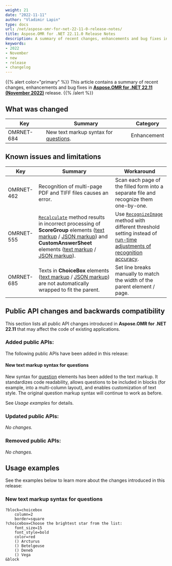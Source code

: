 ```yaml
---
weight: 21
date: "2022-11-11"
author: "Vladimir Lapin"
type: docs
url: /net/aspose-omr-for-net-22-11-0-release-notes/
title: Aspose.OMR for .NET 22.11.0 Release Notes
description: A summary of recent changes, enhancements and bug fixes in Aspose.OCR for .NET 22.11.0 (November 2022) release.
keywords:
- 2022
- November
- new
- release
- changelog
---
```


{{% alert color="primary" %}} 
This article contains a summary of recent changes, enhancements and bug fixes in [**Aspose.OMR for .NET 22.11 (November 2022)**](https://www.nuget.org/packages/Aspose.OMR/22.11.0) release.
{{% /alert %}} 

## What was changed

Key | Summary | Category
--- | ------- | --------
OMRNET-684 | New text markup syntax for [questions](/omr/net/txt-markup/question/). | Enhancement

## Known issues and limitations

Key | Summary | Workaround
--- | ------- | ----------
OMRNET-462 | Recognition of multi-page PDF and TIFF files causes an error. | Scan each page of the filled form into a separate file and recognize them one-by-one.
OMRNET-555 | [`Recalculate`](https://reference.aspose.com/omr/net/aspose.omr.api/templateprocessor/recalculate/) method results in incorrect processing of **ScoreGroup** elements ([text markup](/omr/net/txt-markup/score_group/) / [JSON markup](/omr/net/json-markup/scoregroup/)) and **CustomAnswerSheet** elements ([text markup](/omr/net/txt-markup/custom_answer_sheet/) / [JSON markup](/omr/net/json-markup/customanswersheet/)). | Use [`RecognizeImage`](https://reference.aspose.com/omr/net/aspose.omr.api/templateprocessor/recognizeimage/) method with different threshold setting instead of [run-time adjustments of recognition accuracy](/omr/net/recognition/accuracy-threshold/#adjusting-recognition-accuracy-at-run-time).
OMRNET-685 | Texts in **ChoiceBox** elements ([text markup](/omr/net/txt-markup/question/) / [JSON markup](/omr/net/json-markup/choicebox/)) are not automatically wrapped to fit the parent. | Set line breaks manually to match the width of the parent element / page.

## Public API changes and backwards compatibility

This section lists all public API changes introduced in **Aspose.OMR for .NET 22.11** that may affect the code of existing applications.

### Added public APIs:

The following public APIs have been added in this release:

#### New text markup syntax for questions

New syntax for [question](/omr/net/txt-markup/question/) elements has been added to the text markup. It standardizes code readability, allows questions to be included in blocks (for example, into a multi-column layout), and enables customization of text style. The original question markup syntax will continue to work as before.

See _Usage examples_ for details.

### Updated public APIs:

_No changes._

### Removed public APIs:

_No changes._

## Usage examples

See the examples below to learn more about the changes introduced in this release:

### New text markup syntax for questions

```
?block=choicebox
	column=2
	border=square
?choicebox=Choose the brightest star from the list:
	font_size=15
	font_style=bold
	color=red
	() Arcturus
	() Betelgeuse
	() Deneb
	() Vega
&block
```

